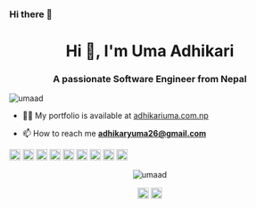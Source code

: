 ### Hi there 👋

<!--
**umaad/umaad** is a ✨ _special_ ✨ repository because its `README.md` (this file) appears on your GitHub profile.

Here are some ideas to get you started:

- 🔭 I’m currently working on ...
- 🌱 I’m currently learning ...
- 👯 I’m looking to collaborate on ...
- 🤔 I’m looking for help with ...
- 💬 Ask me about ...
- 📫 How to reach me: ...
- 😄 Pronouns: ...
- ⚡ Fun fact: ...
-->
<h1 align="center">Hi 👋, I'm Uma Adhikari</h1>
<h3 align="center">A passionate Software Engineer from Nepal</h3>
<p align="left"> <img src="https://komarev.com/ghpvc/?username=umaad" alt="umaad" /> </p>

- 👨‍💻 My portfolio is available at [adhikariuma.com.np](adhikariuma.com.np)

- 📫 How to reach me **adhikaryuma26@gmail.com**

<p align="left"><img src="https://konpa.github.io/devicon/devicon.git/icons/c/c-original.svg" alt="c" width="20" height="20"/> <img src="https://konpa.github.io/devicon/devicon.git/icons/cplusplus/cplusplus-original.svg" alt="cplusplus" width="20" height="20"/> <img src="https://konpa.github.io/devicon/devicon.git/icons/css3/css3-original-wordmark.svg" alt="css3" width="20" height="20"/> <img src="https://konpa.github.io/devicon/devicon.git/icons/csharp/csharp-original.svg" alt="csharp" width="20" height="20"/> <img src="https://konpa.github.io/devicon/devicon.git/icons/dot-net/dot-net-original-wordmark.svg" alt="dotnet" width="20" height="20"/> <img src="https://konpa.github.io/devicon/devicon.git/icons/html5/html5-original-wordmark.svg" alt="html5" width="20" height="20"/> <img src="https://konpa.github.io/devicon/devicon.git/icons/java/java-original-wordmark.svg" alt="java" width="20" height="20"/> <img src="https://konpa.github.io/devicon/devicon.git/icons/javascript/javascript-original.svg" alt="javascript" width="20" height="20"/> <img src="https://konpa.github.io/devicon/devicon.git/icons/python/python-original-wordmark.svg" alt="python" width="20" height="20"/></p><p align="center"> <img src="https://github-readme-stats.vercel.app/api?username=umaad&show_icons=true" alt="umaad" /> </p>

<p align="center">
<a href="https://twitter.com/ad__uma" target="blank"><img align="center" src="https://cdn.jsdelivr.net/npm/simple-icons@3.0.1/icons/twitter.svg" alt="ad__uma" height="20" width="20" /></a>
<a href="https://linkedin.com/in/uma adhikary" target="blank"><img align="center" src="https://cdn.jsdelivr.net/npm/simple-icons@3.0.1/icons/linkedin.svg" alt="uma adhikary" height="20" width="20" /></a>
</p>
